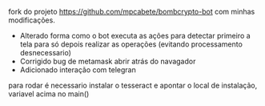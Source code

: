 fork do projeto https://github.com/mpcabete/bombcrypto-bot com minhas modificações.

- Alterado forma como o bot executa as ações para detectar primeiro a tela para só depois realizar as operações (evitando processamento desnecessario)
- Corrigido bug de metamask abrir atrás do navagador
- Adicionado interação com telegran


para rodar é necessario instalar o tesseract e apontar o local de instalação, variavel acima no main()
